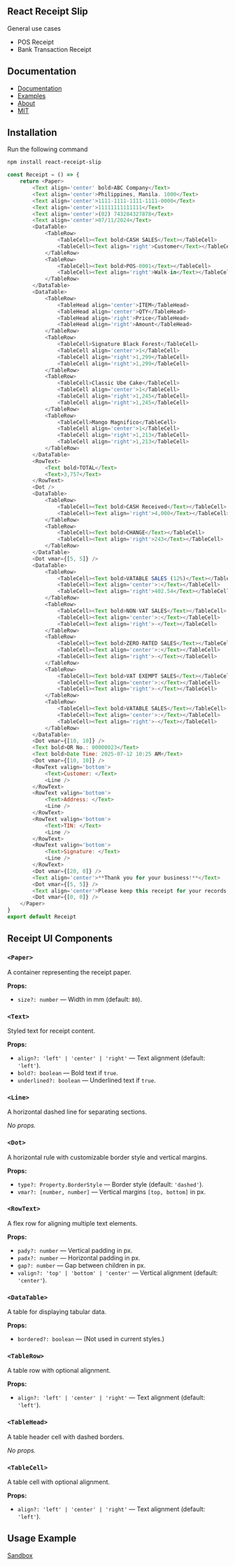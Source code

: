 ## React Receipt Slip

General use cases
- POS Receipt
- Bank Transaction Receipt

## Documentation
- [Documentation]()
- [Examples]()
- [About]()
- [MIT]()

## Installation

Run the following command

```bash
npm install react-receipt-slip
```


```js
const Receipt = () => {
    return <Paper>
        <Text align='center' bold>ABC Company</Text>
        <Text align='center'>Philippines, Manila. 1000</Text>
        <Text align='center'>1111-1111-1111-1111-0000</Text>
        <Text align='center'>11111111111111</Text>
        <Text align='center'>(02) 743284327878</Text>
        <Text align='center'>07/11/2024</Text>
        <DataTable>
            <TableRow>
                <TableCell><Text bold>CASH SALES</Text></TableCell>
                <TableCell><Text align='right'>Customer</Text></TableCell>
            </TableRow>
            <TableRow>
                <TableCell><Text bold>POS-0001</Text></TableCell>
                <TableCell><Text align='right'>Walk-in</Text></TableCell>
            </TableRow>
        </DataTable>
        <DataTable>
            <TableRow>
                <TableHead align='center'>ITEM</TableHead>
                <TableHead align='center'>QTY</TableHead>
                <TableHead align='right'>Price</TableHead>
                <TableHead align='right'>Amount</TableHead>
            </TableRow>
            <TableRow>
                <TableCell>Signature Black Forest</TableCell>
                <TableCell align='center'>1</TableCell>
                <TableCell align='right'>1,299</TableCell>
                <TableCell align='right'>1,299</TableCell>
            </TableRow>
            <TableRow>
                <TableCell>Classic Ube Cake</TableCell>
                <TableCell align='center'>1</TableCell>
                <TableCell align='right'>1,245</TableCell>
                <TableCell align='right'>1,245</TableCell>
            </TableRow>
            <TableRow>
                <TableCell>Mango Magnifico</TableCell>
                <TableCell align='center'>1</TableCell>
                <TableCell align='right'>1,213</TableCell>
                <TableCell align='right'>1,213</TableCell>
            </TableRow>
        </DataTable>
        <RowText>
            <Text bold>TOTAL</Text>
            <Text>3,757</Text>
        </RowText>
        <Dot />
        <DataTable>
            <TableRow>
                <TableCell><Text bold>CASH Received</Text></TableCell>
                <TableCell><Text align='right'>4,000</Text></TableCell>
            </TableRow>
            <TableRow>
                <TableCell><Text bold>CHANGE</Text></TableCell>
                <TableCell><Text align='right'>243</Text></TableCell>
            </TableRow>
        </DataTable>
        <Dot vmar={[5, 5]} />
        <DataTable>
            <TableRow>
                <TableCell><Text bold>VATABLE SALES (12%)</Text></TableCell>
                <TableCell><Text align='center'>:</Text></TableCell>
                <TableCell><Text align='right'>402.54</Text></TableCell>
            </TableRow>
            <TableRow>
                <TableCell><Text bold>NON-VAT SALES</Text></TableCell>
                <TableCell><Text align='center'>:</Text></TableCell>
                <TableCell><Text align='right'>-</Text></TableCell>
            </TableRow>
            <TableRow>
                <TableCell><Text bold>ZERO-RATED SALES</Text></TableCell>
                <TableCell><Text align='center'>:</Text></TableCell>
                <TableCell><Text align='right'>-</Text></TableCell>
            </TableRow>
            <TableRow>
                <TableCell><Text bold>VAT EXEMPT SALES</Text></TableCell>
                <TableCell><Text align='center'>:</Text></TableCell>
                <TableCell><Text align='right'>-</Text></TableCell>
            </TableRow>
            <TableRow>
                <TableCell><Text bold>VATABLE SALES</Text></TableCell>
                <TableCell><Text align='center'>:</Text></TableCell>
                <TableCell><Text align='right'>-</Text></TableCell>
            </TableRow>
        </DataTable>
        <Dot vmar={[10, 10]} />
        <Text bold>OR No.: 00000023</Text>
        <Text bold>Date Time: 2025-07-12 10:25 AM</Text>
        <Dot vmar={[10, 10]} />
        <RowText valign='bottom'>
            <Text>Customer: </Text>
            <Line />
        </RowText>
        <RowText valign='bottom'>
            <Text>Address: </Text>
            <Line />
        </RowText>
        <RowText valign='bottom'>
            <Text>TIN: </Text>
            <Line />
        </RowText>
        <RowText valign='bottom'>
            <Text>Signature: </Text>
            <Line />
        </RowText>
        <Dot vmar={[20, 0]} />
        <Text align='center'>**Thank you for your business!**</Text>
        <Dot vmar={[5, 5]} />
        <Text align='center'>Please keep this receipt for your records.</Text>
        <Dot vmar={[0, 0]} />
    </Paper>
}
export default Receipt
```


## Receipt UI Components

### `<Paper>`

A container representing the receipt paper.

**Props:**
- `size?: number` — Width in mm (default: `80`).

### `<Text>`

Styled text for receipt content.

**Props:**
- `align?: 'left' | 'center' | 'right'` — Text alignment (default: `'left'`).
- `bold?: boolean` — Bold text if `true`.
- `underlined?: boolean` — Underlined text if `true`.

### `<Line>`

A horizontal dashed line for separating sections.

_No props._

### `<Dot>`

A horizontal rule with customizable border style and vertical margins.

**Props:**
- `type?: Property.BorderStyle` — Border style (default: `'dashed'`).
- `vmar?: [number, number]` — Vertical margins `[top, bottom]` in px.

### `<RowText>`

A flex row for aligning multiple text elements.

**Props:**
- `pady?: number` — Vertical padding in px.
- `padx?: number` — Horizontal padding in px.
- `gap?: number` — Gap between children in px.
- `valign?: 'top' | 'bottom' | 'center'` — Vertical alignment (default: `'center'`).

### `<DataTable>`

A table for displaying tabular data.

**Props:**
- `bordered?: boolean` — (Not used in current styles.)

### `<TableRow>`

A table row with optional alignment.

**Props:**
- `align?: 'left' | 'center' | 'right'` — Text alignment (default: `'left'`).

### `<TableHead>`

A table header cell with dashed borders.

_No props._

### `<TableCell>`

A table cell with optional alignment.

**Props:**
- `align?: 'left' | 'center' | 'right'` — Text alignment (default: `'left'`).

## Usage Example

[Sandbox](https://codesandbox.io/p/sandbox/7wtlkl)